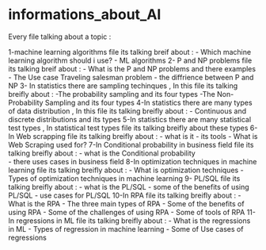 # informations_about_AI
Every file talking about a topic :

1-machine learning algorithms file its talking breif about : - Which machine learning algorithm should i use?
                                                              -  ML algorithms
2- P and NP problems file its talking breif about  : - What is the P and NP problems and there examples
                                                      - The Use case Traveling salesman problem 
                                                      - the diffrience between P and NP
3- In statistics there are sampling techinques , In this file its talking breifly about : -The probability sampling and its four types
                                                                                         -The Non-Probability Sampling and its four types
4-In statistics there are many types of data distribution , In this file its talking breifly about : - Continuous and discrete distributions and its types
5-In statistics there are many statistical test types , In statistical test types file its talking breifly about these types
6-In Web scrapping file its talking breifly about : - what is it
                                                      - its tools 
                                                      - What is Web Scraping used for?
7-In Conditional probability in business field file its talking breifly about :  - what is the Conditional probability  
                                                                                 - there uses cases in business field 
8-In optimization techniques in machine learning file its talking breifly about : - What is optimization techniques
                                                                                  - Types of optimization techniques in machine learning
9- PL/SQL file its talking breifly about : - what is the PL/SQL
                                           - some of the benefits of using PL/SQL
                                           - use cases for PL/SQL 
10-In RPA file its talking breifly about : - What is the RPA
                                           - The three main types of RPA
                                           - Some of the benefits of using RPA
                                           - Some of the challenges of using RPA
                                           - Some of tools of RPA 
11- In regressions in ML file its talking breifly about : - What is the regressions in ML 
                                                          - Types of regression in machine learning 
                                                          - Some of Use cases of regressions
                                                          
